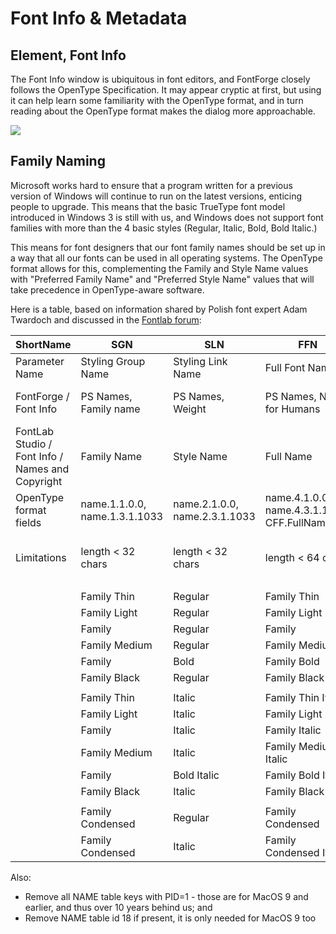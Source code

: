 # Font Info & Metadata

## Element, Font Info

The Font Info window is ubiquitous in font editors, and FontForge closely follows the OpenType Specification. 
It may appear cryptic at first, but using it can help learn some familiarity with the OpenType format, and in turn reading about the OpenType format makes the dialog more approachable. 

<img src="images/info_ps_names.png"/>

## Family Naming

Microsoft works hard to ensure that a program written for a previous version of Windows will continue to run on the latest versions, enticing people to upgrade. This means that the basic TrueType font model introduced in Windows 3 is still with us, and Windows does not support font families with more than the 4 basic styles (Regular, Italic, Bold, Bold Italic.) 

This means for font designers that our font family names should be set up in a way that all our fonts can be used in all operating systems. The OpenType format allows for this, complementing the Family and Style Name values with "Preferred Family Name" and "Preferred Style Name" values that will take precedence in OpenType-aware software.

Here is a table, based on information shared by Polish font expert Adam Twardoch and discussed in the [Fontlab forum](http://forum.fontlab.com/index.php?topic=313.0):

| ShortName                                        | SGN                                   | SLN                              | FFN                                         | PSN                                                         | TFN                                      | TSN                                     | Weight                                                                        | Is Bold                                   | Is Italic                                          |
|--------------------------------------------------|---------------------------------------|----------------------------------|---------------------------------------------|-------------------------------------------------------------|------------------------------------------|-----------------------------------------|-------------------------------------------------------------------------------|-------------------------------------------|----------------------------------------------------|
| Parameter Name                                   | Styling Group Name                    | Styling Link Name                | Full Font Name                              | PostScript Name                                             | Typographic Family Name                  | Typographic Style Name                  | Weight                                                                        | Styling Link “is bold”                    | Styling Link “is italic”                           |
| FontForge / Font Info                            | PS Names, Family name                 | PS Names, Weight                 | PS Names, Name for Humans                   | PS Name, Fontname                                           | TTF Names, OT Family Name                | TTF Names,                              | OS/2, Weight Class (numeric)                                                  | Mac, Mac Style Set, Bold                  | Mac, Mac Style Set, Italic / General, Italic Angle |
| FontLab Studio / Font Info / Names and Copyright | Family Name                           | Style Name                       | Full Name                                   | PS Font Name                                                | OpenType-specific names / OT Family Name | OpenType-specific names / OT Style Name | Weight (numeric)                                                              | Font is bold                              | Font is italic                                     |
| OpenType format fields                           | name.1.1.0.0, name.1.3.1.1033         | name.2.1.0.0, name.2.3.1.1033    | name.4.1.0.0, name.4.3.1.1033, CFF.FullName | name.6.1.0.0, name.6.3.1.1033, CFF.FontName                 | name.16.3.1.1033, CFF.FamilyName         | name.17.3.1.1033                        | CFF.Weight (OS/2.usWeightClass)                                               | head.macStyle.bit0, OS/2.fsSelection.bit5 | head.macStyle.bit1, OS/2.fsSelection.bit0          |
| Limitations                                      | length < 32 chars                     | length < 32 chars                | length < 64 chars                           | length < 30 chars, no spaces, only A-Za-z0-9 and one hyphen | length < 32 chars                        | length < 32 chars                       | value >= 250 and <= 900 in steps of 50, regular must be 400, bold must be 700 |                                           |                                                    |
|                                                  |                                       |                                  |                                             |                                                             |                                          |                                         |                                                                               |                                           |                                                    |
|                                                  | Family Thin                           | Regular                          | Family Thin                                 | Family-Thin                                                 | Family                                   | Thin                                    | Thin (250)                                                                    |                                           |                                                    |
|                                                  | Family Light                          | Regular                          | Family Light                                | Family-LightItalic                                          | Family                                   | Light                                   | Light (300)                                                                   |                                           |                                                    |
|                                                  | Family                                | Regular                          | Family                                      | Family-Regular                                              | Family                                   | Regular                                 | Regular (400)                                                                 |                                           |                                                    |
|                                                  | Family Medium                         | Regular                          | Family Medium                               | Family-Medium                                               | Family                                   | Medium                                  | Medium (500)                                                                  |                                           |                                                    |
|                                                  | Family                                | Bold                             | Family Bold                                 | Family-Bold                                                 | Family                                   | Bold                                    | Bold (700)                                                                    | X                                         |                                                    |
|                                                  | Family Black                          | Regular                          | Family Black                                | Family-Black                                                | Family                                   | Black                                   | Black (900)                                                                   |                                           |                                                    |
|                                                  |                                       |                                  |                                             |                                                             |                                          |                                         |                                                                               |                                           |                                                    |
|                                                  | Family Thin                           | Italic                           | Family Thin Italic                          | Family-ThinItalic                                           | Family                                   | Thin Italic                             | Thin (250)                                                                    |                                           | X                                                  |
|                                                  | Family Light                          | Italic                           | Family Light Italic                         | Family-LightItalic                                          | Family                                   | Light Italic                            | Light (300)                                                                   |                                           | X                                                  |
|                                                  | Family                                | Italic                           | Family Italic                               | Family-Italic                                               | Family                                   | Italic                                  | Regular (400)                                                                 |                                           | X                                                  |
|                                                  | Family Medium                         | Italic                           | Family Medium Italic                        | Family-MediumItalic                                         | Family                                   | Medium Italic                           | Medium (500)                                                                  |                                           | X                                                  |
|                                                  | Family                                | Bold Italic                      | Family Bold Italic                          | Family-BoldItalic                                           | Family                                   | Bold Italic                             | Bold (700)                                                                    | X                                         | X                                                  |
|                                                  | Family Black                          | Italic                           | Family Black Italic                         | Family-BlackItalic                                          | Family                                   | Black Italic                            | Black (900)                                                                   |                                           | X                                                  |
|                                                  |                                       |                                  |                                             |                                                             |                                          |                                         |                                                                               |                                           |                                                    |
|                                                  | Family Condensed                      | Regular                          | Family Condensed                            | FamilyCondensed-Regular                                     | Family                                   | Condensed                               | Regular (400)                                                                 |                                           |                                                    |
|                                                  | Family Condensed                      | Italic                           | Family Condensed Italic                     | FamilyCondensed-Italic                                      | Family                                   | Condensed Italic                        | Regular (400)                                                                 |                                           | X                                                  |

Also:

* Remove all NAME table keys with PID=1 - those are for MacOS 9 and earlier, and thus over 10 years behind us; and 
* Remove NAME table id 18 if present, it is only needed for MacOS 9 too

